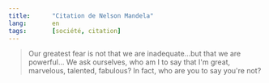 ```yaml
--- 
title:      "Citation de Nelson Mandela" 
lang:       en 
tags:       [société, citation]
---
```


> Our greatest fear is not that we are inadequate...but that we are powerful... We ask ourselves, who am I to say that I'm great, marvelous, talented, fabulous? In fact, who are you to say you're not?
